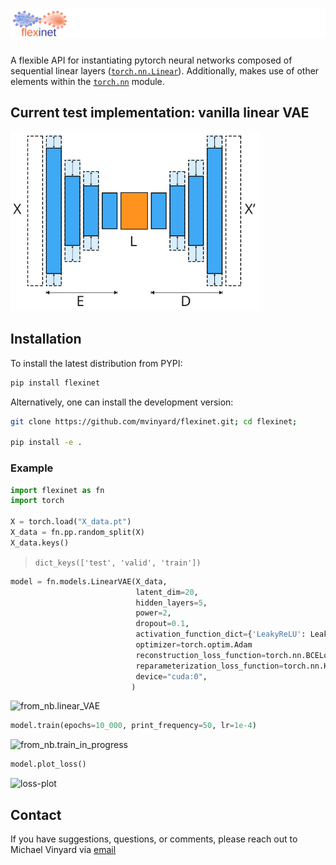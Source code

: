 # ![flexinet-logo](/docs/img/flexinet.logo.svg)

A flexible API for instantiating pytorch neural networks composed of sequential linear layers ([`torch.nn.Linear`](https://pytorch.org/docs/stable/generated/torch.nn.Linear.html#torch.nn.Linear)). Additionally, makes use of other elements within the [`torch.nn`](https://pytorch.org/docs/stable/nn.html) module.

## Current test implementation: vanilla linear VAE

<img width="400" alt="FlexiLinearAVE" src="/docs/img/flexinet.LinearVAE.svg">

## Installation

To install the latest distribution from PYPI:

```BASH
pip install flexinet
```

Alternatively, one can install the development version:

```BASH
git clone https://github.com/mvinyard/flexinet.git; cd flexinet;

pip install -e .
```

### Example

```python
import flexinet as fn
import torch

X = torch.load("X_data.pt")
X_data = fn.pp.random_split(X)
X_data.keys()
```
>`dict_keys(['test', 'valid', 'train'])`

```python
model = fn.models.LinearVAE(X_data,
                            latent_dim=20, 
                            hidden_layers=5, 
                            power=2,
                            dropout=0.1,
                            activation_function_dict={'LeakyReLU': LeakyReLU(negative_slope=0.01)},
                            optimizer=torch.optim.Adam
                            reconstruction_loss_function=torch.nn.BCELoss(),
                            reparameterization_loss_function=torch.nn.KLDivLoss(),
                            device="cuda:0",
                           )
```
<img width="541" alt="from_nb.linear_VAE" src="https://user-images.githubusercontent.com/47393421/168488664-e7918416-8ae8-4369-a6ef-b73449c42b5f.png">

```python
model.train(epochs=10_000, print_frequency=50, lr=1e-4)
```

<img width="541" alt="from_nb.train_in_progress" src="https://user-images.githubusercontent.com/47393421/168489358-620815b0-b129-43af-8eb4-0009c46d3295.png">

```python
model.plot_loss()
```
![loss-plot](https://user-images.githubusercontent.com/47393421/168498723-4b183481-b651-45ba-abf9-72df57a7ee97.png)

## Contact

If you have suggestions, questions, or comments, please reach out to Michael Vinyard via [email](mailto:mvinyard@broadinstitute.org)
